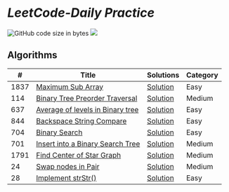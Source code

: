 # *LeetCode-Daily Practice*
![GitHub code size in bytes](https://img.shields.io/github/languages/code-size/hiteshbhavsar/LeetCode-Solutions?color=red&logoColor=blue)
![](https://tokei.rs/b1/github/hiteshbhavsar/LeetCode-Solutions)

## Algorithms

|  #  |      Title     |   Solutions   |   Category   |         
|-----|----------------|---------------|--------------|
|1837|[Maximum Sub Array](https://leetcode.com/problems/maximum-subarray/)|[Solution](../master/MaximumSubArray.java)|Easy|
|114|[Binary Tree Preorder Traversal](https://leetcode.com/problems/binary-tree-preorder-traversal/)|[Solution](../master/PreorderTraversal.java)|Medium|
|637|[Average of levels in Binary tree](https://leetcode.com/problems/average-of-levels-in-binary-tree/)|[Solution](../master/AverageOfLevels.java)|Easy|
|844|[Backspace String Compare](https://leetcode.com/problems/backspace-string-compare/)|[Solution](../master/BackspaceCompare.java)|Easy|
|704|[Binary Search](https://leetcode.com/problems/binary-search/)|[Solution](../master/BinarySearch.java)|Easy|
|701|[Insert into a Binary Search Tree](https://leetcode.com/problems/insert-into-a-binary-search-tree/)|[Solution](../master/InsertIntoBST.java)|Medium|
|1791|[Find Center of Star Graph](https://leetcode.com/problems/find-center-of-star-graph/)|[Solution](../master/FindCenterinStarGraph.java)|Medium|
|24|[Swap nodes in Pair](https://leetcode.com/problems/swap-nodes-in-pairs/)|[Solution](../master/swapPairs.py)|Medium|
|28|[Implement strStr()](https://leetcode.com/problems/implement-strstr/)|[Solution](../master/strStr.py)|Easy|

